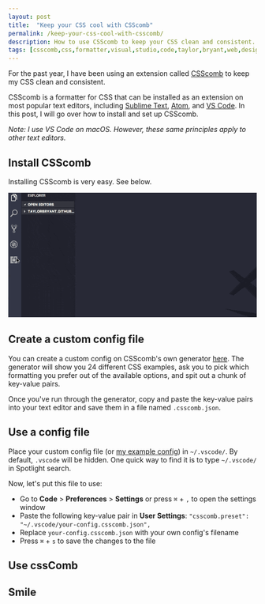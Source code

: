 ```yaml
---
layout: post
title:  "Keep your CSS cool with CSScomb"
permalink: /keep-your-css-cool-with-csscomb/
description: How to use CSScomb to keep your CSS clean and consistent.
tags: [csscomb,css,formatter,visual,studio,code,taylor,bryant,web,design,memphis]
---
```


For the past year, I have been using an extension called [CSScomb](http://csscomb.com/) to keep my CSS clean and consistent.

CSScomb is a formatter for CSS that can be installed as an extension on most popular text editors, including [Sublime Text](https://www.sublimetext.com/), [Atom](https://atom.io/), and [VS Code](https://code.visualstudio.com/). In this post, I will go over how to install and set up CSScomb.

*Note: I use VS Code on macOS. However, these same principles apply to other text editors.*

## Install CSScomb
Installing CSScomb is very easy. See below.

![How to Install CSScomb](/assets/img/keep-your-css-cool-with-csscomb/install-csscomb.gif)

## Create a custom config file
You can create a custom config on CSScomb's own generator [here](http://csscomb.com/config). The generator will show you 24 different CSS examples, ask you to pick which formatting you prefer out of the available options, and spit out a chunk of key-value pairs.

Once you've run through the generator, copy and paste the key-value pairs into your text editor and save them in a file named `.csscomb.json`.

## Use a config file
Place your custom config file (or [my example config](https://gist.github.com/taylorbryant/1041b80df41a942835942d8351eabb3d)) in `~/.vscode/`. By default, `.vscode` will be hidden. One quick way to find it is to type `~/.vscode/` in Spotlight search.

Now, let's put this file to use:
* Go to **Code** > **Preferences** > **Settings** or press `⌘` + `,` to open the settings window
* Paste the following key-value pair in **User Settings**: `"csscomb.preset": "~/.vscode/your-config.csscomb.json",`
* Replace `your-config.csscomb.json` with your own config's filename
* Press `⌘` + `s` to save the changes to the file


## Use cssComb

## Smile
